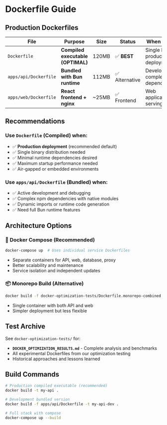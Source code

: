 # Dockerfile Guide

## Production Dockerfiles

| File | Purpose | Size | Status | When to Use |
|------|---------|------|--------|-------------|
| `Dockerfile` | **Compiled executable (OPTIMAL)** | 120MB | ✅ **BEST** | Single binary, production deployment |
| `apps/api/Dockerfile` | **Bundled with Bun runtime** | 112MB | ✅ Alternative | Development, complex dependencies |
| `apps/web/Dockerfile` | **React frontend + nginx** | ~25MB | ✅ Frontend | Web application serving |

## Recommendations

### Use `Dockerfile` (Compiled) when:
- ✅ **Production deployment** (recommended default)
- ✅ Single binary distribution needed
- ✅ Minimal runtime dependencies desired  
- ✅ Maximum startup performance needed
- ✅ Air-gapped or embedded environments

### Use `apps/api/Dockerfile` (Bundled) when:
- ✅ Active development and debugging
- ✅ Complex npm dependencies with native modules
- ✅ Dynamic imports or runtime code generation
- ✅ Need full Bun runtime features

## Architecture Options

### 🐳 **Docker Compose** (Recommended)
```bash
docker-compose up  # Uses individual service Dockerfiles
```
- Separate containers for API, web, database, proxy
- Better scalability and maintenance
- Service isolation and independent updates

### 📦 **Monorepo Build** (Alternative)
```bash
docker build -f docker-optimization-tests/Dockerfile.monorepo-combined .
```
- Single container with both API and web
- Simpler deployment but less flexible

## Test Archive

See `docker-optimization-tests/` for:
- **`DOCKER_OPTIMIZATION_RESULTS.md`** - Complete analysis and benchmarks  
- All experimental Dockerfiles from our optimization testing
- Historical approaches and lessons learned

## Build Commands

```bash
# Production compiled executable (recommended)
docker build -t my-api .

# Development bundled version
docker build -f apps/api/Dockerfile -t my-api-dev .

# Full stack with compose
docker-compose up --build
```